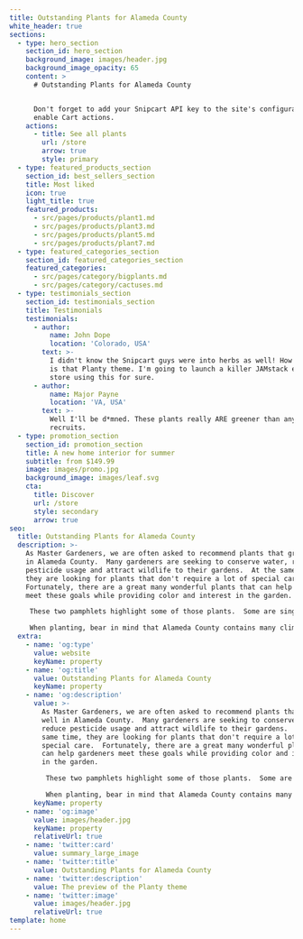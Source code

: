 ```yaml
---
title: Outstanding Plants for Alameda County
white_header: true
sections:
  - type: hero_section
    section_id: hero_section
    background_image: images/header.jpg
    background_image_opacity: 65
    content: >
      # Outstanding Plants for Alameda County


      Don't forget to add your Snipcart API key to the site's configuration to
      enable Cart actions.
    actions:
      - title: See all plants
        url: /store
        arrow: true
        style: primary
  - type: featured_products_section
    section_id: best_sellers_section
    title: Most liked
    icon: true
    light_title: true
    featured_products:
      - src/pages/products/plant1.md
      - src/pages/products/plant3.md
      - src/pages/products/plant5.md
      - src/pages/products/plant7.md
  - type: featured_categories_section
    section_id: featured_categories_section
    featured_categories:
      - src/pages/category/bigplants.md
      - src/pages/category/cactuses.md
  - type: testimonials_section
    section_id: testimonials_section
    title: Testimonials
    testimonials:
      - author:
          name: John Dope
          location: 'Colorado, USA'
        text: >-
          I didn't know the Snipcart guys were into herbs as well! How beautiful
          is that Planty theme. I'm going to launch a killer JAMstack e-commerce
          store using this for sure.
      - author:
          name: Major Payne
          location: 'VA, USA'
        text: >-
          Well I'll be d*mned. These plants really ARE greener than any of my
          recruits.
  - type: promotion_section
    section_id: promotion_section
    title: A new home interior for summer
    subtitle: from $149.99
    image: images/promo.jpg
    background_image: images/leaf.svg
    cta:
      title: Discover
      url: /store
      style: secondary
      arrow: true
seo:
  title: Outstanding Plants for Alameda County
  description: >-
    As Master Gardeners, we are often asked to recommend plants that grow well
    in Alameda County.  Many gardeners are seeking to conserve water, reduce
    pesticide usage and attract wildlife to their gardens.  At the same time,
    they are looking for plants that don't require a lot of special care. 
    Fortunately, there are a great many wonderful plants that can help gardeners
    meet these goals while providing color and interest in the garden.

     These two pamphlets highlight some of those plants.  Some are single species, while others are genera of plants with species ranging from groundcovers to large shrubs.  We have recommended some species and varieties, however, there are many others that will perform well and look beautiful.  The plants listed are some specific choices with which Master Gardeners have had positive experiences. Always check the label of the plant you are buying for its final size as well as water, sun and care requirements.

     When planting, bear in mind that Alameda County contains many climactic zones or micro-climates, so a plant that tolerates full sun in coastal Berkeley may require afternoon shade in Livermore.  And plants that need no summer water in San Leandro, might benefit from an occasional deep soaking in Pleasanton.  We have noted this throughout the brochures, but you will achieve the best results if you learn about your own micro-climate and consult with your local nursery
  extra:
    - name: 'og:type'
      value: website
      keyName: property
    - name: 'og:title'
      value: Outstanding Plants for Alameda County
      keyName: property
    - name: 'og:description'
      value: >-
        As Master Gardeners, we are often asked to recommend plants that grow
        well in Alameda County.  Many gardeners are seeking to conserve water,
        reduce pesticide usage and attract wildlife to their gardens.  At the
        same time, they are looking for plants that don't require a lot of
        special care.  Fortunately, there are a great many wonderful plants that
        can help gardeners meet these goals while providing color and interest
        in the garden.

         These two pamphlets highlight some of those plants.  Some are single species, while others are genera of plants with species ranging from groundcovers to large shrubs.  We have recommended some species and varieties, however, there are many others that will perform well and look beautiful.  The plants listed are some specific choices with which Master Gardeners have had positive experiences. Always check the label of the plant you are buying for its final size as well as water, sun and care requirements.

         When planting, bear in mind that Alameda County contains many climactic zones or micro-climates, so a plant that tolerates full sun in coastal Berkeley may require afternoon shade in Livermore.  And plants that need no summer water in San Leandro, might benefit from an occasional deep soaking in Pleasanton.  We have noted this throughout the brochures, but you will achieve the best results if you learn about your own micro-climate and consult with your local nursery
      keyName: property
    - name: 'og:image'
      value: images/header.jpg
      keyName: property
      relativeUrl: true
    - name: 'twitter:card'
      value: summary_large_image
    - name: 'twitter:title'
      value: Outstanding Plants for Alameda County
    - name: 'twitter:description'
      value: The preview of the Planty theme
    - name: 'twitter:image'
      value: images/header.jpg
      relativeUrl: true
template: home
---
```

